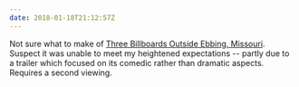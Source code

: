 ```yaml
---
date: 2018-01-18T21:12:57Z
---
```

Not sure what to make of [Three Billboards Outside Ebbing, Missouri](https://www.imdb.com/title/tt5027774/). Suspect it was unable to meet my heightened expectations -- partly due to a trailer which focused on its comedic rather than dramatic aspects. Requires a second viewing.
